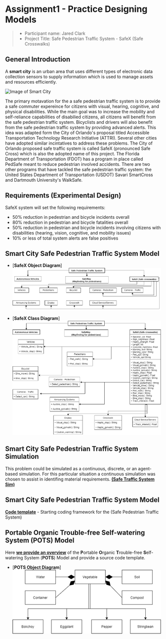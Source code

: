 # Assignment1 - Practice Designing Models


> * Participant name: Jared Clark
> * Project Title: Safe Pedestrian Traffic System - SafeX (Safe Crosswalks)

## General Introduction

A **smart city** is an urban area that uses different types of electronic data collection sensors to supply information which is used to manage assets and resources efficiently.

![Image of Smart City](images/smartcity.png)

The primary motavation for the a safe pedestrian traffic system is to provide a safe commuter expereince for citizens with visual, hearing, cognitive, and physical disabilities. While the main goal was to increase the mobility and self-reliance capabilities of disabilied citizens, all citizens will benefit from the safe pedestrian traffic system. Bicyclists and drivers will also benefit from the safe pedestrian traffic system by providing advanced alerts.
This idea was adapted form the City of Orlando's proposal titled Accessible Transportation Technology Research Initiative (ATTRI). Several other cities have adopted similar incintatives to address these problems. The City of Orlando proposed safe traffic system is called SafeX (pronounced Safe Cross) which is also the adopted name of this project.
The Florida Department of Transportation (FDOT) has a program in place called PedSafe meant to reduce pedestrian involved accidents. There are two other programs that have tackled the safe pedestrian traffic system: the United States Department of Transportation (USDOT) Savari SmartCross and Dartmouth University's WalkSafe.

## Requirements (Experimental Design)

SafeX system will set the following requirements:
* 50% reduction in pedestrian and bicycle incidents overall
* 80% reduction in pedestrian and bicycle fatalities overall
* 50% reduction in pedestrian and bicycle incidents involving citizens with disabilities (hearing, vision, cognitive, and mobility issues)
* 10% or less of total system alerts are false positives


## Smart City Safe Pedestrian Traffic System Model


* [**SafeX Object Diagram**]![My model](images/SafeTrafficSysObjDiagram.png)

* [**SafeX Class Diagram**] ![Class Diagram](images/SafePedTrafficSysClassDiagram.png)


## Smart City Safe Pedestrian Traffic System Simulation

This problem could be simulated as a continuous, discrete, or an agent-based simulation. For this particular situation a continuous simulation was chosen to assist in identifing material requirements. [**(Safe Traffic System Sim)**](analysis/README.md)


## Smart City Safe Pedestrian Traffic System Model
[**Code template**](code/README.md) - Starting coding framework for the (Safe Pedestrian Traffic System)

## **P**ortable **O**rganic **T**rouble-free **S**elf-watering System (**POTS**) Model
Here [**we provide an overview**](code/POTS_system/README.md) of the **P**ortable **O**rganic **T**rouble-free **S**elf-watering System (**POTS**) Model and provide a source code template.
* [**POTS Object Diagram**]
![POTS model](images/VegetableObjDiagram.png)